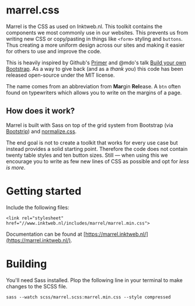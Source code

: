 # marrel.css
Marrel is the CSS as used on Inktweb.nl. This toolkit contains the components we most commonly use in our websites. This prevents us from writing new CSS or copy/pasting in things like `<form>` styling and `buttons`. Thus creating a more uniform design across our sites and making it easier for others to use and improve the code.

This is heavily inspired by Github's [Primer](https://github.com/primer/primer) and @mdo's talk [Build your own Bootstrap](https://speakerdeck.com/mdo/build-your-own-bootstrap). As a way to give back (and as a *thank you*) this code has been released open-source under the MIT license.

The name comes from an abbreviation from **Mar**gin **Rel**ease. A `btn` often found on typewriters which allows you to write on the margins of a page.

## How does it work?
Marrel is built with Sass on top of the grid system from Bootstrap (via [Bootstrip](https://github.com/MartijnOud/bootstrip)) and [normalize.css](https://necolas.github.io/normalize.css/).

The end goal is not to create a toolkit that works for every use case but instead provides a solid starting point. Therefore the code does not contain twenty table styles and ten button sizes. Still — when using this we encourage you to write as few new lines of CSS as possible and opt for *less is more*.

# Getting started

Include the following files:
````
<link rel="stylesheet" href="//www.inktweb.nl/includes/marrel/marrel.min.css">

````

Documentation can be found at [https://marrel.inktweb.nl/](https://marrel.inktweb.nl/).

# Building
You'll need Sass installed. Plop the following line in your terminal to make changes to the SCSS file.
````
sass --watch scss/marrel.scss:marrel.min.css --style compressed
````

